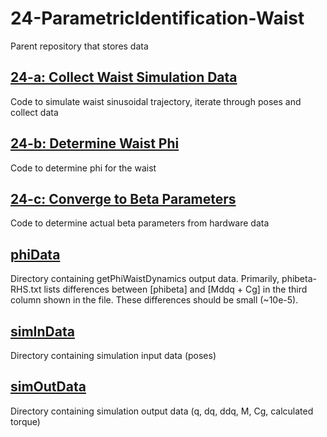 # 24-ParametricIdentification-Waist
Parent repository that stores data

## [24-a: Collect Waist Simulation Data](https://github.gatech.edu/WholeBodyControlAttempt1/24a-CollectWaistSimData.git)
Code to simulate waist sinusoidal trajectory, iterate through poses and collect data

## [24-b: Determine Waist Phi](https://github.gatech.edu/WholeBodyControlAttempt1/24b-GetWaistPhi.git)
Code to determine phi for the waist

## [24-c: Converge to Beta Parameters](https://github.gatech.edu/WholeBodyControlAttempt1/24c-ConvergeWaistBeta.git)
Code to determine actual beta parameters from hardware data

## [phiData](https://github.gatech.edu/WholeBodyControlAttempt1/24-ParametricIdentification-Waist/tree/master/phiData)
Directory containing getPhiWaistDynamics output data. Primarily, phibeta-RHS.txt lists differences between [phibeta] and [Mddq + Cg] in the third column shown in the file. These differences should be small (~10e-5).

## [simInData](https://github.gatech.edu/WholeBodyControlAttempt1/24-ParametricIdentification-Waist/tree/master/simInData)
Directory containing simulation input data (poses)

## [simOutData](https://github.gatech.edu/WholeBodyControlAttempt1/24-ParametricIdentification-Waist/tree/master/simOutData)
Directory containing simulation output data (q, dq, ddq, M, Cg, calculated torque)
